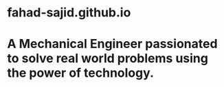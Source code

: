 # fahad-sajid.github.io
# A Mechanical Engineer passionated to solve real world problems using the power of technology. 
